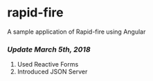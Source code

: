 # rapid-fire
A sample application of Rapid-fire using Angular

### **_Update March 5th, 2018_**
1. Used Reactive Forms
2. Introduced JSON Server 